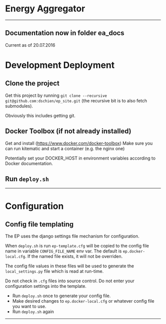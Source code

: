 # Energy Aggregator
---
Documentation now in folder ea_docs
---
Current as of 20.07.2016

# Development Deployment

## Clone the project
Get this project by running `git clone --recursive git@github.com:dschien/ep_site.git`
(the recursive bit is to also fetch submodules).

Obviously this includes getting git.

## Docker Toolbox (if not already installed)
Get and install (https://www.docker.com/docker-toolbox)
Make sure you can run kitematic and start a container (e.g. the nginx one)

Potentially set your DOCKER_HOST in environment variables according to Docker documentation.

## Run `deploy.sh`
---

# Configuration

## Config file templating
 The EP uses the django settings file mechanism for configuration.

 When `deploy.sh` is run `ep-template.cfg` will be copied to the config file name in variable `CONFIG_FILE_NAME` env var.
 The default is `ep.docker-local.cfg`. If the named file exists, it will not be overriden.

 The config file values in these files will be used to generate the `local_settings.py` file which is read at run-time.

 Do not check in `.cfg` files into source control. Do not enter your configuration settings into the template.

 - Run `deploy.sh` once to generate your config file.
 - Make desired changes to  `ep.docker-local.cfg` or whatever config file you want to use.
 - Run `deploy.sh` again
---
